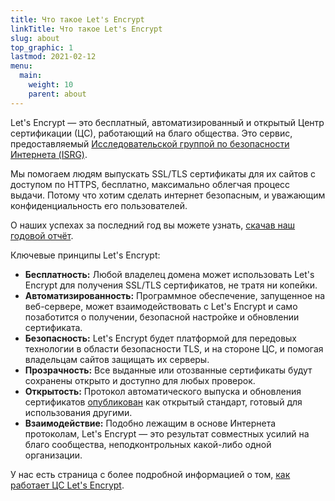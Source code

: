```yaml
---
title: Что такое Let's Encrypt
linkTitle: Что такое Let's Encrypt
slug: about
top_graphic: 1
lastmod: 2021-02-12
menu:
  main:
    weight: 10
    parent: about
---
```


Let's Encrypt — это бесплатный, автоматизированный и открытый Центр сертификации (ЦС), работающий на благо общества. Это сервис, предоставляемый [Исследовательской группой по безопасности Интернета (ISRG)](https://www.abetterinternet.org/).

Мы помогаем людям выпускать SSL/TLS сертификаты для их сайтов с доступом по HTTPS, бесплатно, максимально облегчая процесс выдачи. Потому что хотим сделать интернет безопасным, и уважающим конфиденциальность его пользователей.

О наших успехах за последний год вы можете узнать, [скачав наш годовой отчёт](https://www.abetterinternet.org/annual-reports/).

Ключевые принципы Let's Encrypt:

* <strong>Бесплатность:</strong> Любой владелец домена может использовать Let's Encrypt для получения SSL/TLS сертификатов, не тратя ни копейки.
* <strong>Автоматизированность:</strong> Программное обеспечение, запущенное на веб-сервере, может взаимодействовать с Let's Encrypt и само позаботится о получении, безопасной настройке и обновлении сертификата.
* <strong>Безопасность:</strong> Let's Encrypt будет платформой для передовых технологии в области безопасности TLS, и на стороне ЦС, и помогая владельцам сайтов защищать их серверы.
* <strong>Прозрачность:</strong> Все выданные или отозванные сертификаты будут сохранены открыто и доступно для любых проверок.
* <strong>Открытость:</strong> Протокол автоматического выпуска и обновления сертификатов [опубликован](https://tools.ietf.org/html/rfc8555) как открытый стандарт, готовый для использования другими.
* <strong>Взаимодействие:</strong> Подобно лежащим в основе Интернета протоколам, Let's Encrypt — это результат совместных усилий на благо сообщества, неподконтрольных какой-либо одной организации.

У нас есть страница с более подробной информацией о том, [как работает ЦС Let's Encrypt](/how-it-works).
